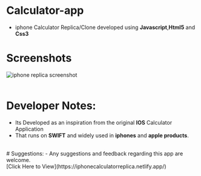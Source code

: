 # Calculator-app
- iphone Calculator Replica/Clone developed using **Javascript**,**Html5** and **Css3** <br/>

# Screenshots
![iphone replica screenshot](https://user-images.githubusercontent.com/99226172/226190082-53314a03-578a-4376-ba42-e3c9ff503520.png)
<br/>
<br/>
# Developer Notes:
- Its Developed as an inspiration from the original **IOS** Calculator Application <br/> 
- That runs on **SWIFT** and widely used in **iphones** and **apple products**.<br/>
<br/>
# Suggestions:
- Any suggestions and feedback regarding this app are welcome.<br/>
[Click Here to View](https://iphonecalculatorreplica.netlify.app/)
